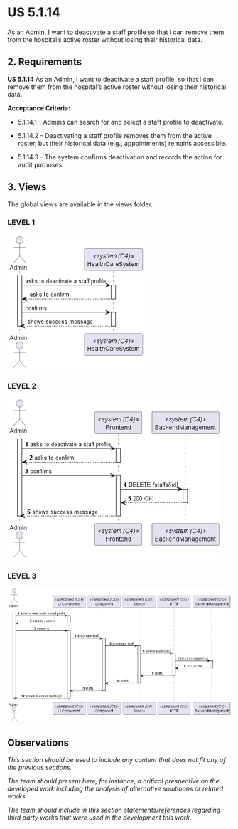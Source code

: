 # US 5.1.14

As an Admin, I want to deactivate a staff profile so that I can remove them from the hospital’s active roster without losing their historical data.


## 2. Requirements

**US 5.1.14**  As an Admin, I want to deactivate a staff profile, so that I can remove them from the hospital’s active roster without losing their historical data.

**Acceptance Criteria:**

- 5.1.14.1 - Admins can search for and select a staff profile to deactivate.

- 5.1.14.2 - Deactivating a staff profile removes them from the active roster, but their historical data (e.g., appointments) remains accessible.

- 5.1.14.3 - The system confirms deactivation and records the action for audit purposes.


## 3. Views

The global views are available in the views folder. 

### LEVEL 1

![level1_view](views/level1/StaffProfileDeactivation(level1).png)

### LEVEL 2

![level2_view](views/level2/StaffProfileDeactivation(level2).png)

### LEVEL 3

![level3_view](views/level3/StaffProfileDeactivation(level3).png)


## Observations

*This section should be used to include any content that does not fit any of the previous sections.*

*The team should present here, for instance, a critical prespective on the developed work including the analysis of alternative solutioons or related works*

*The team should include in this section statements/references regarding third party works that were used in the development this work.*